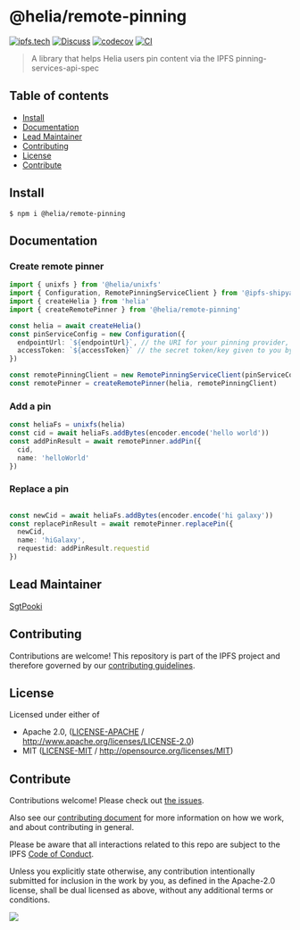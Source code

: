 # @helia/remote-pinning <!-- omit in toc -->

[![ipfs.tech](https://img.shields.io/badge/project-IPFS-blue.svg?style=flat-square)](https://ipfs.tech)
[![Discuss](https://img.shields.io/discourse/https/discuss.ipfs.tech/posts.svg?style=flat-square)](https://discuss.ipfs.tech)
[![codecov](https://img.shields.io/codecov/c/github/ipfs/helia-remote-pinning.svg?style=flat-square)](https://codecov.io/gh/ipfs/helia-remote-pinning)
[![CI](https://img.shields.io/github/actions/workflow/status/ipfs/helia-remote-pinning/js-test-and-release.yml?branch=main\&style=flat-square)](https://github.com/ipfs/helia-remote-pinning/actions/workflows/js-test-and-release.yml?query=branch%3Amain)

> A library that helps Helia users pin content via the IPFS pinning-services-api-spec

## Table of contents <!-- omit in toc -->

- [Install](#install)
- [Documentation](#documentation)
- [Lead Maintainer](#lead-maintainer)
- [Contributing](#contributing)
- [License](#license)
- [Contribute](#contribute)

## Install

```console
$ npm i @helia/remote-pinning
```

## Documentation

### Create remote pinner

```typescript
import { unixfs } from '@helia/unixfs'
import { Configuration, RemotePinningServiceClient } from '@ipfs-shipyard/pinning-service-client'
import { createHelia } from 'helia'
import { createRemotePinner } from '@helia/remote-pinning'

const helia = await createHelia()
const pinServiceConfig = new Configuration({
  endpointUrl: `${endpointUrl}`, // the URI for your pinning provider, e.g. `http://localhost:3000`
  accessToken: `${accessToken}` // the secret token/key given to you by your pinning provider
})

const remotePinningClient = new RemotePinningServiceClient(pinServiceConfig)
const remotePinner = createRemotePinner(helia, remotePinningClient)
```

### Add a pin

```typescript
const heliaFs = unixfs(helia)
const cid = await heliaFs.addBytes(encoder.encode('hello world'))
const addPinResult = await remotePinner.addPin({
  cid,
  name: 'helloWorld'
})
```


### Replace a pin

```typescript

const newCid = await heliaFs.addBytes(encoder.encode('hi galaxy'))
const replacePinResult = await remotePinner.replacePin({
  newCid,
  name: 'hiGalaxy',
  requestid: addPinResult.requestid
})

```

## Lead Maintainer

[SgtPooki](https://github.com/sgtpooki)

## Contributing

Contributions are welcome! This repository is part of the IPFS project and therefore governed by our [contributing guidelines](https://github.com/ipfs/community/blob/master/CONTRIBUTING.md).

## License

Licensed under either of

- Apache 2.0, ([LICENSE-APACHE](LICENSE-APACHE) / <http://www.apache.org/licenses/LICENSE-2.0>)
- MIT ([LICENSE-MIT](LICENSE-MIT) / <http://opensource.org/licenses/MIT>)

## Contribute

Contributions welcome! Please check out [the issues](https://github.com/ipfs/helia-remote-pinning/issues).

Also see our [contributing document](https://github.com/ipfs/community/blob/master/CONTRIBUTING_JS.md) for more information on how we work, and about contributing in general.

Please be aware that all interactions related to this repo are subject to the IPFS [Code of Conduct](https://github.com/ipfs/community/blob/master/code-of-conduct.md).

Unless you explicitly state otherwise, any contribution intentionally submitted for inclusion in the work by you, as defined in the Apache-2.0 license, shall be dual licensed as above, without any additional terms or conditions.

[![](https://cdn.rawgit.com/jbenet/contribute-ipfs-gif/master/img/contribute.gif)](https://github.com/ipfs/community/blob/master/CONTRIBUTING.md)
